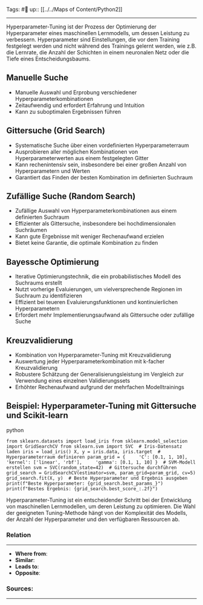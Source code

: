 Tags: #🌿 
up:: [[../../Maps of Content/Python2]]

---
Hyperparameter-Tuning ist der Prozess der Optimierung der Hyperparameter eines maschinellen Lernmodells, um dessen Leistung zu verbessern. Hyperparameter sind Einstellungen, die vor dem Training festgelegt werden und nicht während des Trainings gelernt werden, wie z.B. die Lernrate, die Anzahl der Schichten in einem neuronalen Netz oder die Tiefe eines Entscheidungsbaums.

## Manuelle Suche

- Manuelle Auswahl und Erprobung verschiedener Hyperparameterkombinationen
- Zeitaufwendig und erfordert Erfahrung und Intuition
- Kann zu suboptimalen Ergebnissen führen

## Gittersuche (Grid Search)

- Systematische Suche über einen vordefinierten Hyperparameterraum
- Ausprobieren aller möglichen Kombinationen von Hyperparameterwerten aus einem festgelegten Gitter
- Kann rechenintensiv sein, insbesondere bei einer großen Anzahl von Hyperparametern und Werten
- Garantiert das Finden der besten Kombination im definierten Suchraum

## Zufällige Suche (Random Search)

- Zufällige Auswahl von Hyperparameterkombinationen aus einem definierten Suchraum
- Effizienter als Gittersuche, insbesondere bei hochdimensionalen Suchräumen
- Kann gute Ergebnisse mit weniger Rechenaufwand erzielen
- Bietet keine Garantie, die optimale Kombination zu finden

## Bayessche Optimierung

- Iterative Optimierungstechnik, die ein probabilistisches Modell des Suchraums erstellt
- Nutzt vorherige Evaluierungen, um vielversprechende Regionen im Suchraum zu identifizieren
- Effizient bei teueren Evaluierungsfunktionen und kontinuierlichen Hyperparametern
- Erfordert mehr Implementierungsaufwand als Gittersuche oder zufällige Suche

## Kreuzvalidierung

- Kombination von Hyperparameter-Tuning mit Kreuzvalidierung
- Auswertung jeder Hyperparameterkombination mit k-facher Kreuzvalidierung
- Robustere Schätzung der Generalisierungsleistung im Vergleich zur Verwendung eines einzelnen Validierungssets
- Erhöhter Rechenaufwand aufgrund der mehrfachen Modelltrainings

## Beispiel: Hyperparameter-Tuning mit Gittersuche und Scikit-learn

python

`from sklearn.datasets import load_iris from sklearn.model_selection import GridSearchCV from sklearn.svm import SVC  # Iris-Datensatz laden iris = load_iris() X, y = iris.data, iris.target  # Hyperparameterraum definieren param_grid = {     'C': [0.1, 1, 10],     'kernel': ['linear', 'rbf'],     'gamma': [0.1, 1, 10] }  # SVM-Modell erstellen svm = SVC(random_state=42)  # Gittersuche durchführen grid_search = GridSearchCV(estimator=svm, param_grid=param_grid, cv=5) grid_search.fit(X, y)  # Beste Hyperparameter und Ergebnis ausgeben print(f"Beste Hyperparameter: {grid_search.best_params_}") print(f"Bestes Ergebnis: {grid_search.best_score_:.2f}")`

Hyperparameter-Tuning ist ein entscheidender Schritt bei der Entwicklung von maschinellen Lernmodellen, um deren Leistung zu optimieren. Die Wahl der geeigneten Tuning-Methode hängt von der Komplexität des Modells, der Anzahl der Hyperparameter und den verfügbaren Ressourcen ab.


### Relation
---
- **Where from**:  
- **Similar**: 
- **Leads to**: 
- **Opposite**: 
### Sources:
---
